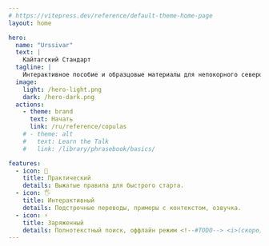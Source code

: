 ```yaml
---
# https://vitepress.dev/reference/default-theme-home-page
layout: home

hero:
  name: "Urssivar"
  text: |
    Кайтагский Стандарт
  tagline: |
    Интерактивное пособие и образцовые материалы для непокорного северокавказского языка
  image:
    light: /hero-light.png
    dark: /hero-dark.png
  actions:
    - theme: brand
      text: Начать
      link: /ru/reference/copulas
    # - theme: alt
    #   text: Learn the Talk
    #   link: /library/phrasebook/basics/

features:
  - icon: 🚀
    title: Практический
    details: Выжатые правила для быстрого старта.
  - icon: 🖐️
    title: Интерактивный
    details: Подстрочные переводы, примеры с контекстом, озвучка.
  - icon: ⚡
    title: Заряженный
    details: Полнотекстный поиск, оффлайн режим <!--#TODO--> <i>(скоро)</i>, гиперссылки.
---
```


<style>
.VPHero .VPImage {
  animation: floating 5s ease-in-out infinite;
}

@keyframes floating {
  50%  { translate: 0 -10px; }  
}
</style>
